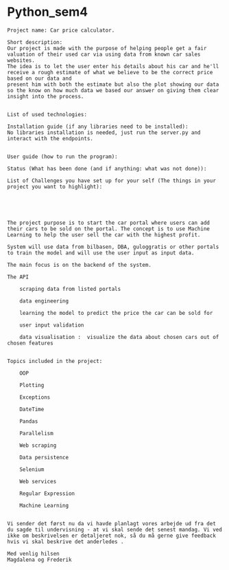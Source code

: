# Python_sem4



    Project name: Car price calculator. 
    
    Short description:
    Our project is made with the purpose of helping people get a fair valuation of their used car via using data from known car sales websites.
    The idea is to let the user enter his details about his car and he'll receive a rough estimate of what we believe to be the correct price based on our data and
    present him with both the estimate but also the plot showing our data so the know on how much data we based our answer on giving them clear insight into the process.
    
    
    List of used technologies:
    
    Installation guide (if any libraries need to be installed):
    No libraries installation is needed, just run the server.py and interact with the endpoints. 
    
    
    User guide (how to run the program):
    
    Status (What has been done (and if anything: what was not done)):
    
    List of Challenges you have set up for your self (The things in your project you want to highlight):





    The project purpose is to start the car portal where users can add their cars to be sold on the portal. The concept is to use Machine Learning to help the user sell the car with the highest profit. 

    System will use data from bilbasen, DBA, guloggratis or other portals to train the model and will use the user input as input data.

    The main focus is on the backend of the system.

    The API

        scraping data from listed portals

        data engineering 

        learning the model to predict the price the car can be sold for

        user input validation 

        data visualisation :  visualize the data about chosen cars out of chosen features


    Topics included in the project:

        OOP

        Plotting

        Exceptions

        DateTime

        Pandas

        Parallelism

        Web scraping

        Data persistence

        Selenium

        Web services

        Regular Expression

        Machine Learning


    Vi sender det først nu da vi havde planlagt vores arbejde ud fra det du sagde til undervisning - at vi skal sende det senest mandag. Vi ved ikke om beskrivelsen er detaljeret nok, så du må gerne give feedback hvis vi skal beskrive det anderledes .

    Med venlig hilsen
    Magdalena og Frederik
